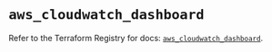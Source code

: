 # `aws_cloudwatch_dashboard`

Refer to the Terraform Registry for docs: [`aws_cloudwatch_dashboard`](https://registry.terraform.io/providers/hashicorp/aws/4.67.0/docs/resources/cloudwatch_dashboard).
